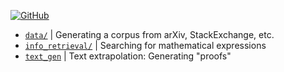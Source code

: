 [![GitHub](https://badgen.net/badge/icon/github?icon=github&label)](https://github.com/amacfie/mathtext/)



* [`data/`](data) | Generating a corpus from arXiv, StackExchange, etc.
* [`info_retrieval/`](info_retrieval) | Searching for mathematical expressions
* [`text_gen`](text_gen) | Text extrapolation: Generating "proofs"


